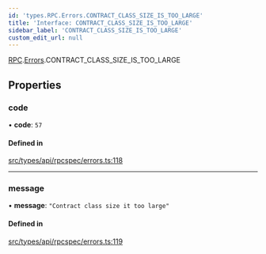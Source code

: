 ```yaml
---
id: 'types.RPC.Errors.CONTRACT_CLASS_SIZE_IS_TOO_LARGE'
title: 'Interface: CONTRACT_CLASS_SIZE_IS_TOO_LARGE'
sidebar_label: 'CONTRACT_CLASS_SIZE_IS_TOO_LARGE'
custom_edit_url: null
---
```


[RPC](../namespaces/types.RPC.md).[Errors](../namespaces/types.RPC.Errors.md).CONTRACT_CLASS_SIZE_IS_TOO_LARGE

## Properties

### code

• **code**: `57`

#### Defined in

[src/types/api/rpcspec/errors.ts:118](https://github.com/starknet-io/starknet.js/blob/v5.24.3/src/types/api/rpcspec/errors.ts#L118)

---

### message

• **message**: `"Contract class size it too large"`

#### Defined in

[src/types/api/rpcspec/errors.ts:119](https://github.com/starknet-io/starknet.js/blob/v5.24.3/src/types/api/rpcspec/errors.ts#L119)
